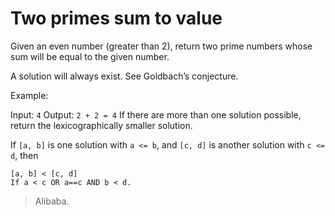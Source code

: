 # Two primes sum to value

Given an even number (greater than 2), return two prime numbers whose sum will be equal to the given number.

A solution will always exist. See Goldbach’s conjecture.

Example:

Input: `4`
Output: `2 + 2 = 4`
If there are more than one solution possible, return the lexicographically smaller solution.

If `[a, b]` is one solution with `a <= b`, and `[c, d]` is another solution with `c <= d`, then

```
[a, b] < [c, d]
If a < c OR a==c AND b < d.
```

> Alibaba.
